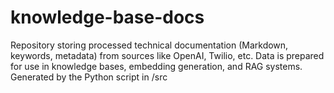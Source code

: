 # knowledge-base-docs
 Repository storing processed technical documentation (Markdown, keywords, metadata) from sources like OpenAI, Twilio, etc. Data is prepared for use in knowledge bases, embedding generation, and RAG systems. Generated by the Python script in /src
